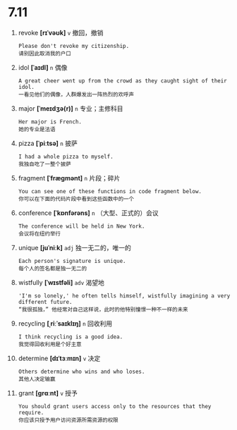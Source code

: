 # 7.11





























1. revoke **[rɪˈvəʊk]** `v` 撤回，撤销
    ```
    Please don't revoke my citizenship.
    请别因此取消我的户口
    ```

2. idol **[ˈaɪdl]** `n` 偶像
    ```
    A great cheer went up from the crowd as they caught sight of their idol.
    一看见他们的偶像，人群爆发出一阵热烈的欢呼声
    ```

3. major **[ˈmeɪdʒə(r)]** `n` 专业；主修科目
    ```
    Her major is French.
    她的专业是法语
    ```

4. pizza **[ˈpiːtsə]** `n` 披萨
    ```
    I had a whole pizza to myself.
    我独自吃了一整个披萨
    ```

5. fragment **[ˈfræɡmənt]** `n` 片段；碎片
    ```
    You can see one of these functions in code fragment below.
    你可以在下面的代码片段中看到这些函数中的一个
    ```

6. conference **[ˈkɒnfərəns]** `n` （大型、正式的）会议
    ```
    The conference will be held in New York.
    会议将在纽约举行
    ```

7. unique **[juˈniːk]** `adj` 独一无二的，唯一的
    ```
    Each person's signature is unique.
    每个人的签名都是独一无二的
    ```

8. wistfully **[ˈwɪstfəli]** `adv` 渴望地
    ```
    'I'm so lonely,' he often tells himself, wistfully imagining a very different future.
    “我很孤独，” 他经常对自己这样说，此时的他特别憧憬一种不一样的未来
    ```

9. recycling **[ˌriːˈsaɪklɪŋ]** `n` 回收利用
    ```
    I think recycling is a good idea.
    我觉得回收利用是个好主意
    ```

10. determine **[dɪˈtɜːmɪn]** `v` 决定
    ```
    Others determine who wins and who loses.
    其他人决定输赢
    ```

11. grant **[ɡrɑːnt]** `v` 授予
    ```
    You should grant users access only to the resources that they require.
    你应该只授予用户访问资源所需资源的权限
    ```
